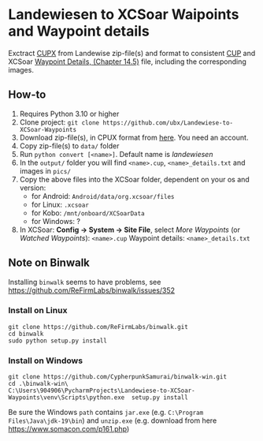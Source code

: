 # Landewiesen to XCSoar Waipoints and Waypoint details

Exctract [CUPX](https://downloads.naviter.com/docs/SeeYou_CUPX_file_format.pdf) from Landewise zip-file(s)
and format to consistent [CUP](https://downloads.naviter.com/docs/SeeYou_CUP_file_format.pdf) and
XCSoar [Waypoint Details, (Chapter 14.5)](https://download.xcsoar.org/releases/7.28/XCSoar-manual.pdf) file,
including the corresponding images.

## How-to

1. Requires Python 3.10 or higher
2. Clone project: `git clone https://github.com/ubx/Landewiese-to-XCSoar-Waypoints`
3. Download zip-file(s), in CPUX format from [here](https://landewiesen.streckenflug.at//index.php?inc=cup). You need an
   account.
4. Copy zip-file(s) to `data/` folder
5. Run `python convert [<name>]`. Default name is *landewiesen*
6. In the `output/` folder you will find `<name>.cup`, `<name>_details.txt` and images in `pics/`
7. Copy the above files into the XCSoar folder, dependent on your os and version:
    * for Android: `Android/data/org.xcsoar/files`
    * for Linux: `.xcsoar`
    * for Kobo: `/mnt/onboard/XCSoarData`
    * for Windows: ?
8. In XCSoar: **Config -> System -> Site File**, select *More Waypoints* (or *Watched Waypoints*):
     `<name>.cup` Waypoint details: `<name>_details.txt`

## Note on Binwalk
Installing `binwalk` seems to have problems, see https://github.com/ReFirmLabs/binwalk/issues/352

### Install on Linux
```
git clone https://github.com/ReFirmLabs/binwalk.git
cd binwalk
sudo python setup.py install
```

### Install on Windows
```
git clone https://github.com/CypherpunkSamurai/binwalk-win.git 
cd .\binwalk-win\
C:\Users\904906\PycharmProjects\Landewiese-to-XCSoar-Waypoints\venv\Scripts\python.exe  setup.py install
```
Be sure the Windows `path` contains `jar.exe` (e.g. ``C:\Program Files\Java\jdk-19\bin``) and `unzip.exe` (e.g. download from here https://www.somacon.com/p161.php)
